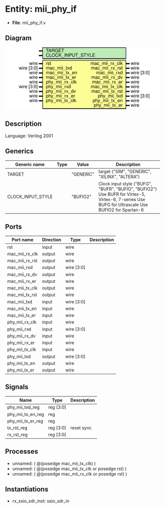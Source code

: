 # Entity: mii_phy_if

- **File**: mii_phy_if.v
## Diagram

![Diagram](mii_phy_if.svg "Diagram")
## Description

Language: Verilog 2001
 
## Generics

| Generic name      | Type | Value     | Description                                                                                                                                       |
| ----------------- | ---- | --------- | ------------------------------------------------------------------------------------------------------------------------------------------------- |
| TARGET            |      | "GENERIC" | target ("SIM", "GENERIC", "XILINX", "ALTERA")                                                                                                     |
| CLOCK_INPUT_STYLE |      | "BUFIO2"  | Clock input style ("BUFG", "BUFR", "BUFIO", "BUFIO2") Use BUFR for Virtex-5, Virtex-6, 7-series Use BUFG for Ultrascale Use BUFIO2 for Spartan-6  |
## Ports

| Port name      | Direction | Type       | Description |
| -------------- | --------- | ---------- | ----------- |
| rst            | input     | wire       |             |
| mac_mii_rx_clk | output    | wire       |             |
| mac_mii_rx_rst | output    | wire       |             |
| mac_mii_rxd    | output    | wire [3:0] |             |
| mac_mii_rx_dv  | output    | wire       |             |
| mac_mii_rx_er  | output    | wire       |             |
| mac_mii_tx_clk | output    | wire       |             |
| mac_mii_tx_rst | output    | wire       |             |
| mac_mii_txd    | input     | wire [3:0] |             |
| mac_mii_tx_en  | input     | wire       |             |
| mac_mii_tx_er  | input     | wire       |             |
| phy_mii_rx_clk | input     | wire       |             |
| phy_mii_rxd    | input     | wire [3:0] |             |
| phy_mii_rx_dv  | input     | wire       |             |
| phy_mii_rx_er  | input     | wire       |             |
| phy_mii_tx_clk | input     | wire       |             |
| phy_mii_txd    | output    | wire [3:0] |             |
| phy_mii_tx_en  | output    | wire       |             |
| phy_mii_tx_er  | output    | wire       |             |
## Signals

| Name              | Type      | Description |
| ----------------- | --------- | ----------- |
| phy_mii_txd_reg   | reg [3:0] |             |
| phy_mii_tx_en_reg | reg       |             |
| phy_mii_tx_er_reg | reg       |             |
| tx_rst_reg        | reg [3:0] | reset sync  |
| rx_rst_reg        | reg [3:0] |             |
## Processes
- unnamed: ( @(posedge mac_mii_tx_clk) )
- unnamed: ( @(posedge mac_mii_tx_clk or posedge rst) )
- unnamed: ( @(posedge mac_mii_rx_clk or posedge rst) )
## Instantiations

- rx_ssio_sdr_inst: ssio_sdr_in
